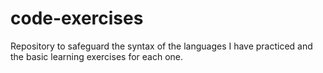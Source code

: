 # code-exercises
 Repository to safeguard the syntax of the languages I have practiced and the basic learning exercises for each one.
